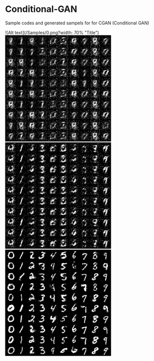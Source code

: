 # Conditional-GAN


Sample codes and generated sampels for for CGAN (Conditional GAN)




![Alt text](/Samples/0.png?width: 70% "Title")
![Alt text](/Samples/1000.png?raw=true "Title")
![Alt text](/Samples/3000.png?raw=true "Title")
![Alt text](/Samples/33000.png?raw=true "Title")

